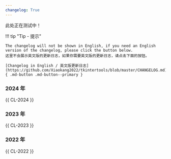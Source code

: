 ```yaml
---
changelog: True
---
```


此处正在测试中！

!!! tip "Tip - 提示"

    The changelog will not be shown in English, if you need an English version of the changelog, please click the button below.
    这里不会展示英文版的更新日志，如果你需要英文版的更新日志，请点击下面的按钮。

    [Changelog in English / 英文版更新日志](https://github.com/Xiaokang2022/tkintertools/blob/master/CHANGELOG.md){ .md-button .md-button--primary }

### 2024 年

{{ CL-2024 }}

### 2023 年

{{ CL-2023 }}

### 2022 年

{{ CL-2022 }}
